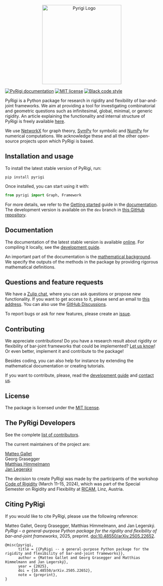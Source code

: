 <p align="center">
<img src="https://raw.githubusercontent.com/PyRigi/PyRigi/refs/heads/main/assets/icon.jpg" alt="Pyrigi Logo" width="260">
</p>

[![PyRigi documentation](https://img.shields.io/badge/PyRigi-Documentation-blue?style=plastic&link=pyrigi.github.io%2FPyRigi%2F%20)](https://pyrigi.github.io/PyRigi/)
[![MIT license](https://img.shields.io/badge/license-MIT-yellow?style=plastic)](LICENSE)
[![Black code style](https://img.shields.io/badge/code%20style-black-black?style=plastic)](https://github.com/psf/black)


<!-- start-input -->

PyRigi is a Python package for research in rigidity and flexibility of bar-and-joint frameworks.
We aim at providing a tool for investigating combinatorial and geometric questions
such as infinitesimal, global, minimal, or generic rigidity. An article explaining the functionality
and internal structure of PyRigi is freely available [here](https://doi.org/10.48550/arXiv.2505.22652).


We use [NetworkX](https://networkx.org/) for graph theory, [SymPy](https://www.sympy.org/) 
for symbolic and [NumPy](https://numpy.org/) for numerical computations.
We acknowledge these and all the other open-source projects upon which PyRigi is based.

## Installation and usage

To install the latest stable version of PyRigi, run:
```
pip install pyrigi
```
Once installed, you can start using it with:
```python
from pyrigi import Graph, Framework
```
For more details, we refer to the 
[Getting started](https://pyrigi.github.io/PyRigi/userguide/getting_started.html)
guide in the [documentation](https://pyrigi.github.io/PyRigi/). 
The development version is available on the `dev` branch
in [this GitHub repository](https://github.com/pyRigi/PyRigi).

## Documentation

The documentation of the latest stable version is available [online](https://pyrigi.github.io/PyRigi/).
For compiling it locally,
see the [development guide](https://pyrigi.github.io/PyRigi/development/howto).

An important part of the documentation is the
[mathematical background](https://pyrigi.github.io/PyRigi/math/rigidity.html).
We specify the outputs of the methods in the package
by providing rigorous mathematical definitions.

## Questions and feature requests

We have a [Zulip chat](https://pyrigi.zulipchat.com),
where you can ask questions or propose new functionality.
If you want to get access to it, please send an email to
[this address](mailto:external.dc4f45edef70cb7e0c621ad50377d9f1.show-sender.include-footer@streams.zulipchat.com).
You can also use the [GitHub Discussions](https://github.com/PyRigi/PyRigi/discussions).

To report bugs or ask for new features, please create an [issue](https://github.com/PyRigi/PyRigi/issues/new/choose).

## Contributing

We appreciate contributions!
Do you have a research result
about rigidity or flexibility of bar-joint frameworks
that could be implemented?
[Let us know](https://github.com/PyRigi/PyRigi/issues/new/choose)!
Or even better, implement it and contribute to the package!

Besides coding, you can also help for instance
by extending the mathematical documentation or
creating tutorials.

If you want to contribute, please,
read the [development guide](https://pyrigi.github.io/PyRigi/development/howto)
and [contact us](mailto:external.dc4f45edef70cb7e0c621ad50377d9f1.show-sender.include-footer@streams.zulipchat.com).

## License

The package is licensed under the [MIT license](https://github.com/PyRigi/PyRigi/blob/main/LICENSE).

## The PyRigi Developers

See the complete [list of contributors](https://pyrigi.github.io/PyRigi/development/contributors.html).

The current maintainers of the project are:

[Matteo Gallet](mailto:matteo.gallet@units.it) \
Georg Grasegger \
[Matthias Himmelmann](https://matthiashimmelmann.github.io/) \
[Jan Legerský](https://jan.legersky.cz/)

The decision to create PyRigi was made by the participants of the workshop
[Code of Rigidity](https://www.ricam.oeaw.ac.at/specsem/specsem2024/workshop2/)
(March 11–15, 2024), which was part of the
Special Semester on Rigidity and Flexibility at [RICAM](https://www.oeaw.ac.at/ricam/), Linz, Austria.

## Citing PyRigi

If you would like to cite PyRigi, please use the following reference:

Matteo Gallet, Georg Grasegger, Matthias Himmelmann, and Jan Legerský. *PyRigi
– a general-purpose Python package for the rigidity and flexibility of bar-and-joint
frameworks*, 2025, preprint. [doi:10.48550/arXiv.2505.22652](https://doi.org/10.48550/arXiv.2505.22652).

```
@misc{pyrigi,
      title = {{PyRigi -- a general-purpose Python package for the rigidity and flexibility of bar-and-joint frameworks}},
      author = {Matteo Gallet and Georg Grasegger and Matthias Himmelmann and Jan Legerský},
      year = {2025},
      doi = {10.48550/arXiv.2505.22652},
      note = {preprint},
}
```

